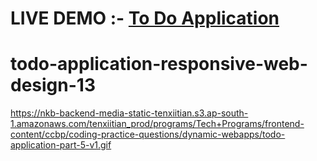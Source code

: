 # LIVE DEMO :- <a href="https://vivektodo.ccbp.tech/">To Do Application </a>
# todo-application-responsive-web-design-13

https://nkb-backend-media-static-tenxiitian.s3.ap-south-1.amazonaws.com/tenxiitian_prod/programs/Tech+Programs/frontend-content/ccbp/coding-practice-questions/dynamic-webapps/todo-application-part-5-v1.gif

